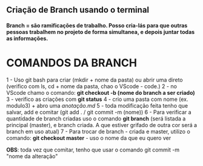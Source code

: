 ## Criação de Branch usando o terminal

#### Branch = são ramificações de trabalho. Posso cria-lás para que outras pessoas trabalhem no projeto de forma simultanea, e depois juntar todas as informações.

# COMANDOS DA BRANCH

1 - Uso git bash para criar (mkdir + nome da pasta) ou abrir uma direto (verifico com ls, cd + nome da pasta, chao o VScode - code.)
2 - no VScode chamo o comando: **git checkout -b (nome do branch a ser criado)**
3 - verifico as criações com **git status**
4 - crio uma pasta com nome (ex. modulo3) + abro uma *anotação.md*
5 - toda modificação feita tenho que salvar, add e comitar (git add . / git commit -m (nome))
6 - Para verificar a quantidade de branch criadas uso o comando **git branch**
(será listada a principal (master), e branch criada. A que estiver grifado de outra cor será a branch em uso atual)
7 - Para trocar de branch - criada e master, utilizo o comando:
**git checkout master** - uso o nome da que eu quero ver

**OBS**: toda vez que comitar, tenho que usar o comando git commit -m "nome da alteração"